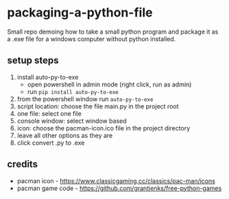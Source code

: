 # packaging-a-python-file
Small repo demoing how to take a small python program and package it as a .exe file for a windows computer without python installed.

## setup steps

1. install auto-py-to-exe
   * open powershell in admin mode (right click, run as admin)
   * run `pip install auto-py-to-exe`
2. from the powershell window run `auto-py-to-exe`
3. script location: choose the file main.py in the project root
4. one file: select one file
5. console window: select window based
6. icon: choose the pacman-icon.ico file in the project directory
7. leave all other options as they are
8. click convert .py to .exe


## credits

* pacman icon - https://www.classicgaming.cc/classics/pac-man/icons
* pacman game code - https://github.com/grantjenks/free-python-games
